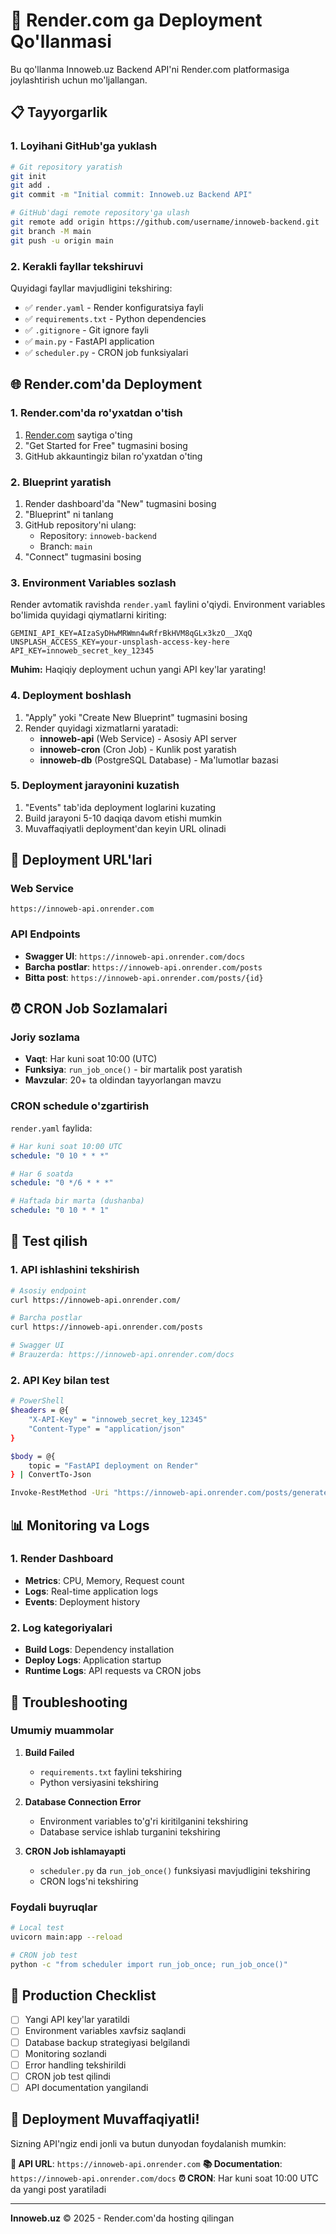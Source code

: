 # 🚀 Render.com ga Deployment Qo'llanmasi

Bu qo'llanma Innoweb.uz Backend API'ni Render.com platformasiga joylashtirish uchun mo'ljallangan.

## 📋 Tayyorgarlik

### 1. Loyihani GitHub'ga yuklash

```bash
# Git repository yaratish
git init
git add .
git commit -m "Initial commit: Innoweb.uz Backend API"

# GitHub'dagi remote repository'ga ulash
git remote add origin https://github.com/username/innoweb-backend.git
git branch -M main
git push -u origin main
```

### 2. Kerakli fayllar tekshiruvi

Quyidagi fayllar mavjudligini tekshiring:
- ✅ `render.yaml` - Render konfiguratsiya fayli
- ✅ `requirements.txt` - Python dependencies
- ✅ `.gitignore` - Git ignore fayli
- ✅ `main.py` - FastAPI application
- ✅ `scheduler.py` - CRON job funksiyalari

## 🌐 Render.com'da Deployment

### 1. Render.com'da ro'yxatdan o'tish

1. [Render.com](https://render.com) saytiga o'ting
2. "Get Started for Free" tugmasini bosing
3. GitHub akkauntingiz bilan ro'yxatdan o'ting

### 2. Blueprint yaratish

1. Render dashboard'da "New" tugmasini bosing
2. "Blueprint" ni tanlang
3. GitHub repository'ni ulang:
   - Repository: `innoweb-backend`
   - Branch: `main`
4. "Connect" tugmasini bosing

### 3. Environment Variables sozlash

Render avtomatik ravishda `render.yaml` faylini o'qiydi. Environment variables bo'limida quyidagi qiymatlarni kiriting:

```env
GEMINI_API_KEY=AIzaSyDHwMRWmn4wRfrBkHVM8qGLx3kzO__JXqQ
UNSPLASH_ACCESS_KEY=your-unsplash-access-key-here
API_KEY=innoweb_secret_key_12345
```

**Muhim:** Haqiqiy deployment uchun yangi API key'lar yarating!

### 4. Deployment boshlash

1. "Apply" yoki "Create New Blueprint" tugmasini bosing
2. Render quyidagi xizmatlarni yaratadi:
   - **innoweb-api** (Web Service) - Asosiy API server
   - **innoweb-cron** (Cron Job) - Kunlik post yaratish
   - **innoweb-db** (PostgreSQL Database) - Ma'lumotlar bazasi

### 5. Deployment jarayonini kuzatish

1. "Events" tab'ida deployment loglarini kuzating
2. Build jarayoni 5-10 daqiqa davom etishi mumkin
3. Muvaffaqiyatli deployment'dan keyin URL olinadi

## 🔗 Deployment URL'lari

### Web Service
```
https://innoweb-api.onrender.com
```

### API Endpoints
- **Swagger UI**: `https://innoweb-api.onrender.com/docs`
- **Barcha postlar**: `https://innoweb-api.onrender.com/posts`
- **Bitta post**: `https://innoweb-api.onrender.com/posts/{id}`

## ⏰ CRON Job Sozlamalari

### Joriy sozlama
- **Vaqt**: Har kuni soat 10:00 (UTC)
- **Funksiya**: `run_job_once()` - bir martalik post yaratish
- **Mavzular**: 20+ ta oldindan tayyorlangan mavzu

### CRON schedule o'zgartirish

`render.yaml` faylida:

```yaml
# Har kuni soat 10:00 UTC
schedule: "0 10 * * *"

# Har 6 soatda
schedule: "0 */6 * * *"

# Haftada bir marta (dushanba)
schedule: "0 10 * * 1"
```

## 🧪 Test qilish

### 1. API ishlashini tekshirish

```bash
# Asosiy endpoint
curl https://innoweb-api.onrender.com/

# Barcha postlar
curl https://innoweb-api.onrender.com/posts

# Swagger UI
# Brauzerda: https://innoweb-api.onrender.com/docs
```

### 2. API Key bilan test

```bash
# PowerShell
$headers = @{
    "X-API-Key" = "innoweb_secret_key_12345"
    "Content-Type" = "application/json"
}

$body = @{
    topic = "FastAPI deployment on Render"
} | ConvertTo-Json

Invoke-RestMethod -Uri "https://innoweb-api.onrender.com/posts/generate" -Method POST -Body $body -Headers $headers
```

## 📊 Monitoring va Logs

### 1. Render Dashboard

- **Metrics**: CPU, Memory, Request count
- **Logs**: Real-time application logs
- **Events**: Deployment history

### 2. Log kategoriyalari

- **Build Logs**: Dependency installation
- **Deploy Logs**: Application startup
- **Runtime Logs**: API requests va CRON jobs

## 🔧 Troubleshooting

### Umumiy muammolar

1. **Build Failed**
   - `requirements.txt` faylini tekshiring
   - Python versiyasini tekshiring

2. **Database Connection Error**
   - Environment variables to'g'ri kiritilganini tekshiring
   - Database service ishlab turganini tekshiring

3. **CRON Job ishlamayapti**
   - `scheduler.py` da `run_job_once()` funksiyasi mavjudligini tekshiring
   - CRON logs'ni tekshiring

### Foydali buyruqlar

```bash
# Local test
uvicorn main:app --reload

# CRON job test
python -c "from scheduler import run_job_once; run_job_once()"
```

## 🎯 Production Checklist

- [ ] Yangi API key'lar yaratildi
- [ ] Environment variables xavfsiz saqlandi
- [ ] Database backup strategiyasi belgilandi
- [ ] Monitoring sozlandi
- [ ] Error handling tekshirildi
- [ ] CRON job test qilindi
- [ ] API documentation yangilandi

## 🌟 Deployment Muvaffaqiyatli!

Sizning API'ngiz endi jonli va butun dunyodan foydalanish mumkin:

**🔗 API URL**: `https://innoweb-api.onrender.com`
**📚 Documentation**: `https://innoweb-api.onrender.com/docs`
**⏰ CRON**: Har kuni soat 10:00 UTC da yangi post yaratiladi

---

**Innoweb.uz** © 2025 - Render.com'da hosting qilingan
